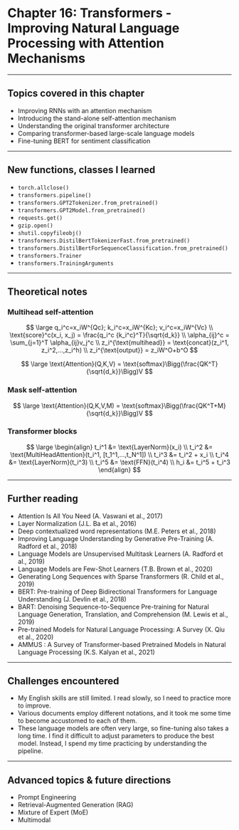 # Chapter 16: Transformers - Improving Natural Language Processing with Attention Mechanisms

---

## Topics covered in this chapter
- Improving RNNs with an attention mechanism
- Introducing the stand-alone self-attention mechanism
- Understanding the original transformer architecture
- Comparing transformer-based large-scale language models
- Fine-tuning BERT for sentiment classification

---

## New functions, classes I learned
- `torch.allclose()`
- `transformers.pipeline()`
- `transformers.GPT2Tokenizer.from_pretrained()`
- `transformers.GPT2Model.from_pretrained()`
- `requests.get()`
- `gzip.open()`
- `shutil.copyfileobj()`
- `transformers.DistilBertTokenizerFast.from_pretrained()`
- `transformers.DistilBertForSequenceClassification.from_pretrained()`
- `transformers.Trainer`
- `transformers.TrainingArguments`

---

## Theoretical notes
### Multihead self-attention

$$ \large
q_i^c=x_iW^{Qc}; k_i^c=x_iW^{Kc}; v_i^c=x_iW^{Vc} \\
\text{score}^c(x_i, x_j) = \frac{q_i^c {k_i^c}^T}{\sqrt{d_k}} \\
\alpha_{ij}^c = \sum_{j=1}^T \alpha_{ij}v_j^c \\
z_i^{\text{multihead}} = \text{concat}(z_i^1, z_i^2,...,z_i^h) \\
z_i^{\text{output}} = z_iW^O+b^O
$$

$$ \large
\text{Attention}(Q,K,V) = \text{softmax}\Bigg(\frac{QK^T}{\sqrt{d_k}}\Bigg)V
$$

### Mask self-attention

$$ \large
\text{Attention}(Q,K,V,M) = \text{softmax}\Bigg(\frac{QK^T+M}{\sqrt{d_k}}\Bigg)V
$$

### Transformer blocks

$$ \large
\begin{align}
t_i^1 &= \text{LayerNorm}(x_i) \\
t_i^2 &= \text{MultiHeadAttention}(t_i^1, [t_1^1,...,t_N^1]) \\
t_i^3 &= t_i^2 + x_i \\
t_i^4 &= \text{LayerNorm}(t_i^3) \\
t_i^5 &= \text{FFN}(t_i^4) \\
h_i &= t_i^5 + t_i^3
\end{align}
$$

---

## Further reading
- Attention Is All You Need (A. Vaswani et al., 2017)
- Layer Normalization (J.L. Ba et al., 2016)
- Deep contextualized word representations (M.E. Peters et al., 2018)
- Improving Language Understanding by Generative Pre-Training (A. Radford et al., 2018)
- Language Models are Unsupervised Multitask Learners (A. Radford et al., 2019)
- Language Models are Few-Shot Learners (T.B. Brown et al., 2020)
- Generating Long Sequences with Sparse Transformers (R. Child et al., 2019)
- BERT: Pre-training of Deep Bidirectional Transformers for Language Understanding (J. Devlin et al., 2018)
- BART: Denoising Sequence-to-Sequence Pre-training for Natural Language Generation, Translation, and Comprehension (M. Lewis et al., 2019)
- Pre-trained Models for Natural Language Processing: A Survey (X. Qiu et al., 2020)
- AMMUS : A Survey of Transformer-based Pretrained Models in Natural Language Processing (K.S. Kalyan et al., 2021)

---

## Challenges encountered
- My English skills are still limited. I read slowly, so I need to practice more to improve.
- Various documents employ different notations, and it took me some time to become accustomed to each of them.
- These language models are often very large, so fine-tuning also takes a long time. I find it difficult to adjust parameters to produce the best model. Instead, I spend my time practicing by understanding the pipeline.

---

## Advanced topics & future directions
- Prompt Engineering
- Retrieval-Augmented Generation (RAG)
- Mixture of Expert (MoE)
- Multimodal